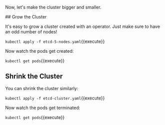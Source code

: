 Now, let's make the cluster bigger and smaller.

## Grow the Cluster

It's easy to grow a cluster created with an operator. Just make sure
to have an odd number of nodes!

`kubectl apply -f etcd-5-nodes.yaml`{{execute}}

Now watch the pods get created:

`kubectl get pods`{{execute}}

## Shrink the Cluster

You can shrink the cluster similarly:

`kubectl apply -f etcd-cluster.yaml`{{execute}}

Now watch the pods get terminated:

`kubectl get pods`{{execute}}
